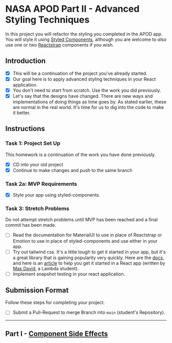 # NASA APOD Part II - Advanced Styling Techniques

In this project you will refactor the styling you completed in the APOD app. You
will style it using
[Styled Components](https://github.com/LambdaSchool/nasa-photo-of-the-day.git),
although you are welcome to _also_ use one or two
[Reactstrap](https://reactstrap.github.io/) components if you wish.

## Introduction

-  [x] This will be a continuation of the project you've already started.
-  [x] Our goal here is to apply advanced styling techniques in your React
       application.
-  [x] You don't need to start from scratch. Use the work you did previously.
-  [x] Let's say that the designs have changed. There are new ways and
       implementations of doing things as time goes by. As stated earlier, these
       are normal in the real world. It's time for us to dig into the code to
       make it better.

## Instructions

### Task 1: Project Set Up

This homework is a continuation of the work you have done previously.

-  [x] CD into your old project
-  [x] Continue to make changes and push to the same branch

### Task 2a: MVP Requirements

-  [x] Style your app using styled-components.

### Task 3: Stretch Problems

Do not attempt stretch problems until MVP has been reached and a final commit
has been made.

-  [ ] Read the documentation for MaterialUI to use in place of Reactstrap or
       Emotion to use in place of styled-components and use either in your app.
-  [ ] Try out tailwind css. It's a little tough to get it started in your app,
       but it's a great library that is gaining popularity very quickly. Here
       are the [docs](https://tailwindcss.com/), and here is an
       [article](https://medium.com/@pipecork/using-tailwind-in-react-quickstart-4b06c10317b5)
       to help you get it started in a React app (written by
       [Max David](https://medium.com/@pipecork), a Lambda student).
-  [ ] Implement snapshot testing in your react application.

## Submission Format

Follow these steps for completing your project.

-  [ ] Submit a Pull-Request to merge Branch into `main` (student's Repository).

---

## Part I - [Component Side Effects](README.md)
